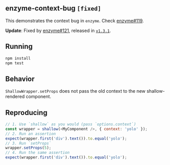 ## enzyme-context-bug `[fixed]`
This demonstrates the context bug in `enzyme`. Check [enzyme#119](https://github.com/airbnb/enzyme/issues/119).

**Update**: Fixed by [enzyme#121](https://github.com/airbnb/enzyme/pull/121), released in [`v1.3.1`](https://github.com/airbnb/enzyme/commit/c06ac0a6c3c088803ced9728dfa6be215def100c).

## Running
```bash
npm install
npm test
```

## Behavior
`ShallowWrapper.setProps` does not pass the old context to the new shallow-rendered component.

## Reproducing
```js
// 1. Use `shallow` as you would (pass `options.context`)
const wrapper = shallow(<MyComponent />, { context: 'yolo' });
// 2. Run an assertion
expect(wrapper.first('div').text()).to.equal('yolo');
// 3. Run `setProps`
wrapper.setProps(5);
// 4. Run the same assertion
expect(wrapper.first('div').text()).to.equal('yolo');
```
